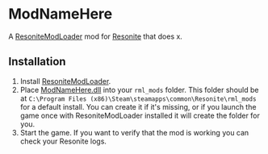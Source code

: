 # ModNameHere

A [ResoniteModLoader](https://github.com/resonite-modding-group/ResoniteModLoader) mod for [Resonite](https://resonite.com/) that does x.

## Installation
1. Install [ResoniteModLoader](https://github.com/resonite-modding-group/ResoniteModLoader).
2. Place [ModNameHere.dll](https://github.com/Nytra/ModNameHere/releases/latest/download/ModNameHere.dll) into your `rml_mods` folder. This folder should be at `C:\Program Files (x86)\Steam\steamapps\common\Resonite\rml_mods` for a default install. You can create it if it's missing, or if you launch the game once with ResoniteModLoader installed it will create the folder for you.
3. Start the game. If you want to verify that the mod is working you can check your Resonite logs.
